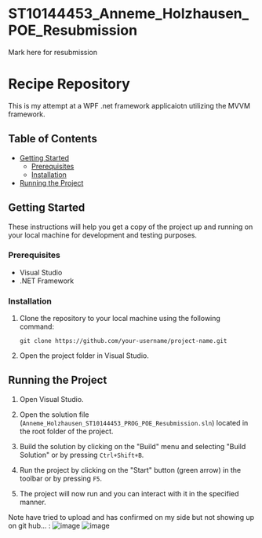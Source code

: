 # ST10144453_Anneme_Holzhausen_POE_Resubmission
Mark here for resubmission

# Recipe Repository

This is my attempt at a WPF .net framework applicaiotn utilizing the MVVM framework. 

## Table of Contents

- [Getting Started](#getting-started)
  - [Prerequisites](#prerequisites)
  - [Installation](#installation)
- [Running the Project](#running-the-project)

## Getting Started

These instructions will help you get a copy of the project up and running on your local machine for development and testing purposes.

### Prerequisites

- Visual Studio
- .NET Framework 

### Installation

1. Clone the repository to your local machine using the following command:

   ```
   git clone https://github.com/your-username/project-name.git
   ```

2. Open the project folder in Visual Studio.

## Running the Project

1. Open Visual Studio.

2. Open the solution file (`Anneme_Holzhausen_ST10144453_PROG_POE_Resubmission.sln`) located in the root folder of the project.

3. Build the solution by clicking on the "Build" menu and selecting "Build Solution" or by pressing `Ctrl+Shift+B`.

4. Run the project by clicking on the "Start" button (green arrow) in the toolbar or by pressing `F5`.

5. The project will now run and you can interact with it in the specified manner.


Note have tried to upload and has confirmed on my side but not showing up on git hub... :
![image](https://github.com/VCCT-PROG6221-2023-Grp1/ST10144453_Anneme_Holzhausen_POE_Resubmission/assets/102977601/49b3c5ac-48a2-4953-933e-c566e71ea09f)
![image](https://github.com/VCCT-PROG6221-2023-Grp1/ST10144453_Anneme_Holzhausen_POE_Resubmission/assets/102977601/ef01e2d4-9c3c-4bac-bd38-517035d0c9fb)




